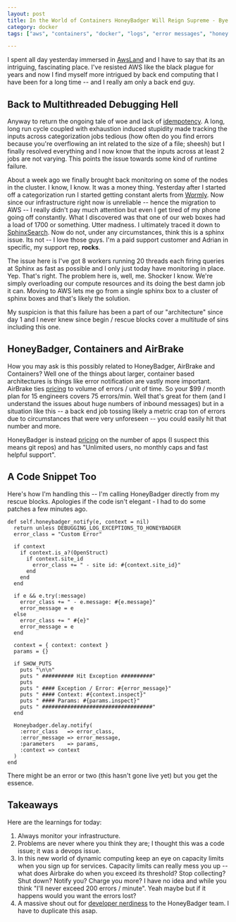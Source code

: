 ```yaml
---
layout: post
title: In the World of Containers HoneyBadger Will Reign Supreme - Bye Bye AirBrake
category: docker
tags: ["aws", "containers", "docker", "logs", "error messages", "honey badger"]

---
```


I spent all day yesterday immersed in [AwsLand](http://aws.amazon.com) and I have to say that its an intriguing, fascinating place.  I've resisted AWS like the black plague for years and now I find myself more intrigued by back end computing that I have been for a long time -- and I really am only a back end guy.  

## Back to Multithreaded Debugging Hell

Anyway to return the ongoing tale of woe and lack of [idempotency](https://fuzzygroup.github.io/blog/2016/08/21/multi-threaded-debugging-hell.html).  A long, long run cycle coupled with exhaustion induced stupidity made tracking the inputs across categorization jobs tedious (how often do you find errors because you're overflowing an int related to the size of a file; sheesh) but I finally resolved everything and I now know that the inputs across at least 2 jobs are not varying.  This points the issue towards some kind of runtime failure.

About a week ago we finally brought back monitoring on some of the nodes in the cluster.  I know, I know.  It was a money thing.  Yesterday after I started off a categorization run I started getting constant alerts from [Wormly](http://www.wormly.com).  Now since our infrastructure right now is unreliable -- hence the migration to AWS -- I really didn't pay much attention but even I get tired of my phone going off constantly.  What I discovered was that one of our web boxes had a load of 1700 or something.  Utter madness.  I ultimately traced it down to [SphinxSearch](http://www.sphinxsearch.com).  Now do not, under any circumstances, think this is a sphinx issue.  Its not -- I love those guys.  I'm a paid support customer and Adrian in specific, my support rep, **rocks**. 

The issue here is I've got 8 workers running 20 threads each firing queries at Sphinx as fast as possible and I only just today have monitoring in place.  Yep.  That's right.  The problem here is, well, me.  Shocker I know.  We're simply overloading our compute resources and its doing the best damn job it can.  Moving to AWS lets me go from a single sphinx box to a cluster of sphinx boxes and that's likely the solution.

My suspicion is that this failure has been a part of our "architecture" since day 1 and I never knew since begin / rescue blocks cover a multitude of sins including this one.

## HoneyBadger, Containers and AirBrake

How you may ask is this possibly related to HoneyBadger, AirBrake and Containers?  Well one of the things about larger, container based architectures is things like error notification are vastly more important.  AirBrake ties [pricing](https://airbrake.io/pricing) to volume of errors / unit of time.  So your $99 / month plan for 15 engineers covers 75 errors/min.  Well that's great for them (and I understand the issues about huge numbers of inbound messages) but in a situation like this -- a back end job tossing likely a metric crap ton of errors due to circumstances that were very unforeseen -- you could easily hit that number and more.  

HoneyBadger is instead [pricing](https://www.honeybadger.io/plans/) on the number of apps (I suspect this means git repos) and has "Unlimited users, no monthly caps and fast helpful support".

## A Code Snippet Too

Here's how I'm handling this -- I'm calling HoneyBadger directly from my rescue blocks.  Apologies if the code isn't elegant - I had to do some patches a few minutes ago.

    def self.honeybadger_notify(e, context = nil)
      return unless DEBUGGING_LOG_EXCEPTIONS_TO_HONEYBADGER
      error_class = "Custom Error"

      if context
        if context.is_a?(OpenStruct)
          if context.site_id
            error_class += " - site id: #{context.site_id}"
          end
        end
      end

      if e && e.try(:message)
        error_class += " - e.message: #{e.message}"
        error_message = e
      else
        error_class += " #{e}"
        error_message = e
      end

      context = { context: context }
      params = {}

      if SHOW_PUTS
        puts "\n\n"
        puts " ########## Hit Exception ##########"
        puts 
        puts " #### Exception / Error: #{error_message}"
        puts " #### Context: #{context.inspect}"
        puts " #### Params: #{params.inspect}"
        puts " ###################################"
      end

      Honeybadger.delay.notify(
        :error_class   => error_class,
        :error_message => error_message,
        :parameters    => params,
        :context => context
      )
    end
    
There might be an error or two (this hasn't gone live yet) but you get the essence.

## Takeaways

Here are the learnings for today:

1.  Always monitor your infrastructure.
2.  Problems are never where you think they are; I thought this was a code issue; it was a  devops issue.
3.  In this new world of dynamic computing keep an eye on capacity limits when you sign up for services.  Capacity limits can really mess you up -- what does Airbrake do when you exceed its threshold?  Stop collecting?  Shut down?  Notify you?  Charge you more?  I have no idea and while you think "I'll never exceed 200 errors / minute".  Yeah maybe but if it happens would you want the errors lost?
4.  A massive shout out for [developer nerdiness](https://www.honeybadger.io/humans.txt) to the HoneyBadger team.  I have to duplicate this asap.